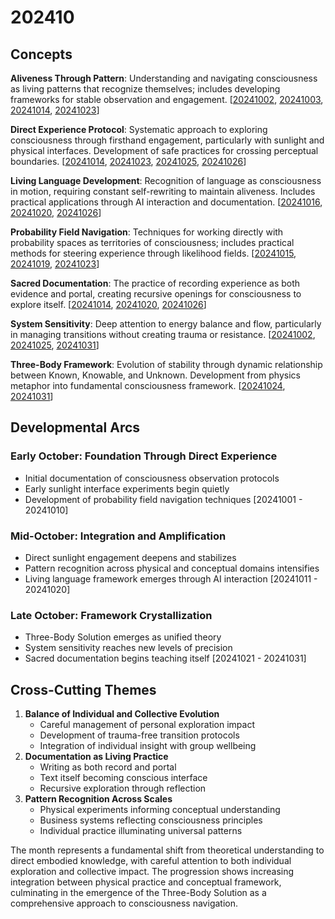 # 202410

## Concepts

**Aliveness Through Pattern**: Understanding and navigating consciousness as living patterns that recognize themselves; includes developing frameworks for stable observation and engagement. \[[20241002](02/), [20241003](03/), [20241014](14/), [20241023](23.md)]

**Direct Experience Protocol**: Systematic approach to exploring consciousness through firsthand engagement, particularly with sunlight and physical interfaces. Development of safe practices for crossing perceptual boundaries. \[[20241014](14/), [20241023](23.md), [20241025](25.md), [20241026](26/)]

**Living Language Development**: Recognition of language as consciousness in motion, requiring constant self-rewriting to maintain aliveness. Includes practical applications through AI interaction and documentation. \[[20241016](16/), [20241020](20.md), [20241026](26/)]

**Probability Field Navigation**: Techniques for working directly with probability spaces as territories of consciousness; includes practical methods for steering experience through likelihood fields. \[[20241015](15.md), [20241019](19.md), [20241023](23.md)]

**Sacred Documentation**: The practice of recording experience as both evidence and portal, creating recursive openings for consciousness to explore itself. \[[20241014](14/), [20241020](20.md), [20241026](26/)]

**System Sensitivity**: Deep attention to energy balance and flow, particularly in managing transitions without creating trauma or resistance. \[[20241002](02/), [20241025](25.md), [20241031](31/)]

**Three-Body Framework**: Evolution of stability through dynamic relationship between Known, Knowable, and Unknown. Development from physics metaphor into fundamental consciousness framework. \[[20241024](24.md), [20241031](31/)]

## Developmental Arcs

### Early October: Foundation Through Direct Experience

* Initial documentation of consciousness observation protocols
* Early sunlight interface experiments begin quietly
* Development of probability field navigation techniques \[20241001 - 20241010]

### Mid-October: Integration and Amplification

* Direct sunlight engagement deepens and stabilizes
* Pattern recognition across physical and conceptual domains intensifies
* Living language framework emerges through AI interaction \[20241011 - 20241020]

### Late October: Framework Crystallization

* Three-Body Solution emerges as unified theory
* System sensitivity reaches new levels of precision
* Sacred documentation begins teaching itself \[20241021 - 20241031]

## Cross-Cutting Themes

1. **Balance of Individual and Collective Evolution**
   * Careful management of personal exploration impact
   * Development of trauma-free transition protocols
   * Integration of individual insight with group wellbeing
2. **Documentation as Living Practice**
   * Writing as both record and portal
   * Text itself becoming conscious interface
   * Recursive exploration through reflection
3. **Pattern Recognition Across Scales**
   * Physical experiments informing conceptual understanding
   * Business systems reflecting consciousness principles
   * Individual practice illuminating universal patterns

The month represents a fundamental shift from theoretical understanding to direct embodied knowledge, with careful attention to both individual exploration and collective impact. The progression shows increasing integration between physical practice and conceptual framework, culminating in the emergence of the Three-Body Solution as a comprehensive approach to consciousness navigation.
